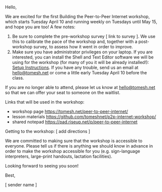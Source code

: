 Hello,

We are excited for the first Building the Peer-to-Peer Internet workshop, which starts Tuesday April 10 and running weekly on Tuesdays until May 15, and hope you are too! A few notes:

1. Be sure to complete the pre-workshop survey [ link to survey ]. We use this to calibrate the pace of the workshop and, together with a post-workshop survey, to assess how it went in order to improve.
2. Make sure you have administrator privileges on your laptop. If you are interested, you can install the Shell and Text Editor software we will be using for the workshop (for many of you it will be already installed!): [Setup Instructions](https://github.com/tomeshnet/p2p-internet-workshop/blob/master/SETUP.md). If you have any trouble, send us an email at hello@tomesh.net or come a little early Tuesday April 10 before the class.

If you are no longer able to attend, please let us know at hello@tomesh.net so that we can offer your seat to someone on the waitlist.

Links that will be used in the workshop: 
- workshop page https://tomesh.net/peer-to-peer-internet/ 
- lesson materials https://github.com/tomeshnet/p2p-internet-workshop/
- shared notepad https://pad.riseup.net/p/peer-to-peer-internet

Getting to the workshop: 
[ add directions ]

We are committed to making sure that the workshop is accessible to everyone. Please tell us if there is anything we should know in advance in order to make the workshop accessible for you (e.g. sign-language interpreters, large-print handouts, lactation facilities).

Looking forward to seeing you soon!

Best,

[ sender name ]

